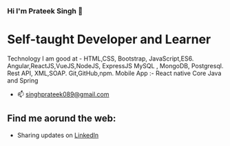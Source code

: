 ### Hi I'm Prateek Singh 👋



# Self-taught Developer and Learner
 Technology I am good at -
 HTML,CSS, Bootstrap, JavaScript,ES6.
 Angular,ReactJS,VueJS,NodeJS, ExpressJS
 MySQL , MongoDB, Postgresql.
 Rest API, XML,SOAP.
 Git,GitHub,npm.
 Mobile App :- React native
 Core Java and Spring
- 📫 singhprateek089@gmail.com

## Find me aorund the web:

- Sharing updates on <a href="https://www.linkedin.com/in/prateek-singh-6ab984145/">LinkedIn</a>
